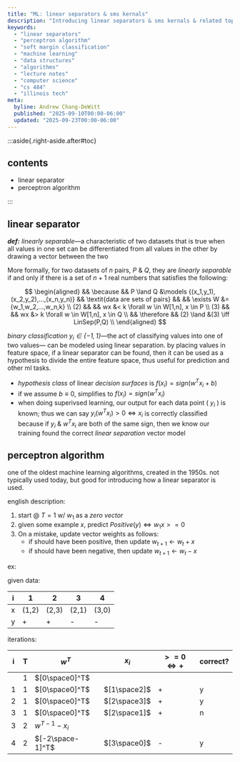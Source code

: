 ```yaml
---
title: "ML: linear separators & sms kernals"
description: "Introducing linear separators & sms kernals & related topics/algos; e.g. Perceptron algorithm, Lagrangian Duality, etc."
keywords:
  - "linear separators"
  - "perceptron algorithm"
  - "soft margin classification"
  - "machine learning"
  - "data structures"
  - "algorithms"
  - "lecture notes"
  - "computer science"
  - "cs 484"
  - "illinois tech"
meta:
  byline: Andrew Chang-DeWitt
  published: "2025-09-10T00:00-06:00"
  updated: "2025-09-23T00:00-06:00"
---
```


:::aside{.right-aside.after#toc}

## contents

- linear separator
- perceptron algorithm

:::

## linear separator

_**def:** linearly separable_&mdash;a characteristic of two datasets that is
true when all values in one set can be differentiated from all values in the
other by drawing a vector between the two

More formally, for two datasets of $n$ pairs, $P$ & $Q$, they are _linearly
separable_ if and only if there is a set of $n + 1$ real numbers that
satisfies the following:

$$
\begin{aligned}
    && \because
       && P \land Q &\models {(x_1,y_1),(x_2,y_2),...,(x_n,y_n)} && \textit{data are sets of pairs}
    && && \exists W &= {w_1,w_2,...,w_n,k} \\
(2) && && wx &< k \forall w \in W[1,n], x \in P \\
(3) && && wx &> k \forall w \in W[1,n], x \in Q \\
    && \therefore
       && (2) \land &(3) \iff LinSep(P,Q) \\
\end{aligned}
$$

_binary classification $y_i \in \{-1,1\}$_&mdash;the act of classifying
values into one of two values&mdash; can be modeled using linear separation. by
placing values in feature space, if a linear separator can be found, then it
can be used as a hypothesis to divide the entire feature space, thus useful for
prediction and other ml tasks.

- _hypothesis class_ of linear _decision surfaces_
  is $f(x_i) = sign(w^T x_i + b)$
- if we assume $b \equiv 0$, simplifies
  to $f(x_i) = sign(w^T x_i)$
- when doing superivsed learning, our output for each data point ( $y_i$ ) is
  known; thus we can say $y_i(w^T x_i) > 0 \iff x_i$ is correctly classified
  because if $y_i$ & $w^T x_i$ are both of the same sign, then we know our
  training found the correct _linear separation_ vector model

## perceptron algorithm

one of the oldest machine learning algorithms, created in the 1950s. not
typically used today, but good for introducing how a linear separator is used.

english description:

1. start @ $T = 1$ w/ $w_1$ as a _zero vector_
2. given some example $x$, predict $Positive(y) \iff w_1 x >= 0$
3. On a mistake, update vector weights as follows:
   - if should have been positive, then update $w_{t + 1} \gets w_t + x$
   - if should have been negative, then update $w_{t + 1} \gets w_t - x$

ex:

given data:

| i   | 1     | 2     | 3     | 4     |
| --- | ----- | ----- | ----- | ----- |
| x   | (1,2) | (2,3) | (2,1) | (3,0) |
| y   | +     | +     | -     | -     |

iterations:

| i   | T   | $w^T$            | $x_i$        | $>= 0 \iff +$ | correct? |
| --- | --- | ---------------- | ------------ | ------------- | -------- |
|     | 1   | $[0\space0]^T$   |              |               |          |
| 1   | 1   | $[0\space0]^T$   | $[1\space2]$ | +             | y        |
| 2   | 1   | $[0\space0]^T$   | $[2\space3]$ | +             | y        |
| 3   | 1   | $[0\space0]^T$   | $[2\space1]$ | +             | n        |
| 3   | 2   | $w^{T-1} - x_i$  |              |               |          |
| 4   | 2   | $[-2\space-1]^T$ | $[3\space0]$ | -             | y        |
